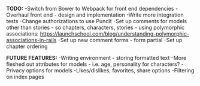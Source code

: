 **TODO:**
-Switch from Bower to Webpack for front end dependencies
-Overhaul front end - design and implementation
-Write more integration tests
-Change authorizations to use Pundit
-Set up comments for models other than stories - so chapters, characters, stories - using polymorphic associations:
  https://launchschool.com/blog/understanding-polymorphic-associations-in-rails
  -Set up new comment forms - form partial
-Set up chapter ordering

**FUTURE FEATURES:**
-Writing environment - storing formatted text
-More fleshed out attributes for models - i.e. age, personality for characters?
-Privacy options for models
-Likes/dislikes, favorites, share options
-Filtering on index pages

